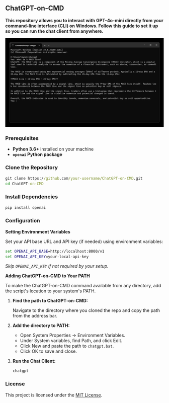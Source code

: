 ## ChatGPT-on-CMD

**This repository allows you to interact with GPT-4o-mini directly from your command-line interface (CLI) on Windows. Follow this guide to set it up so you can run the chat client from anywhere.**

![](chatgpt.png)

### Prerequisites

- **Python 3.6+** installed on your machine
- **`openai` Python package**

### Clone the Repository

```cmd
git clone https://github.com/your-username/ChatGPT-on-CMD.git
cd ChatGPT-on-CMD
```

### Install Dependencies

```cmd
pip install openai
```

### Configuration

**Setting Environment Variables**

Set your API base URL and API key (if needed) using environment variables:

```cmd
set OPENAI_API_BASE=http://localhost:8000/v1
set OPENAI_API_KEY=your-local-api-key
```

*Skip `OPENAI_API_KEY` if not required by your setup.*

**Adding ChatGPT-on-CMD to Your PATH**

To make the ChatGPT-on-CMD command available from any directory, add the script's location to your system's PATH.

1. **Find the path to ChatGPT-on-CMD:**

   Navigate to the directory where you cloned the repo and copy the path from the address bar.

2. **Add the directory to PATH:**

   - Open System Properties → Environment Variables.
   - Under System variables, find Path, and click Edit.
   - Click New and paste the path to `chatgpt.bat`.
   - Click OK to save and close.

3. **Run the Chat Client:**

   ```cmd
   chatgpt
   ```

### License

This project is licensed under the [MIT License](LICENSE).

